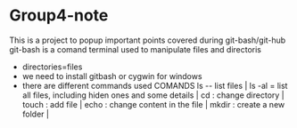 # Group4-note

This is a project to popup important points covered during git-bash/git-hub
git-bash is a comand terminal used to manipulate files and directoris

- directories=files
- we need to install gitbash or cygwin for windows
- there are different commands used
  COMANDS
  ls -- list files |
  ls -al = list all files, including hiden ones and some details |
  cd : change directory |
  touch : add file |
  echo : change content in the file |
  mkdir : create a new folder |
